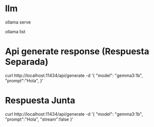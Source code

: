 # llm

ollama serve

ollama list

# Api generate response (Respuesta Separada)
curl http://localhost:11434/api/generate -d '{
  "model": "gemma3:1b",
  "prompt":"Hola",
}'

# Respuesta Junta
curl http://localhost:11434/api/generate -d '{
  "model": "gemma3:1b",
  "prompt":"Hola",
  "stream":false
}'